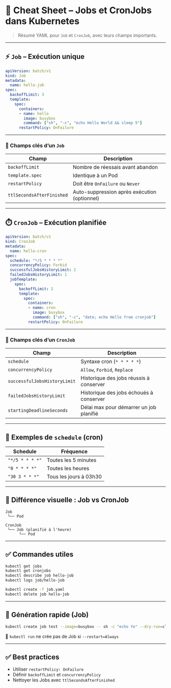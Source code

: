 # 📄 Cheat Sheet – Jobs et CronJobs dans Kubernetes

> Résumé YAML pour `Job` et `CronJob`, avec leurs champs importants.

---

## ⚡ `Job` – Exécution unique

```yaml
apiVersion: batch/v1
kind: Job
metadata:
  name: hello-job
spec:
  backoffLimit: 3
  template:
    spec:
      containers:
      - name: hello
        image: busybox
        command: ["sh", "-c", "echo Hello World && sleep 5"]
      restartPolicy: OnFailure
```

---

### 🔹 Champs clés d’un `Job`

| Champ              | Description                                           |
|--------------------|-------------------------------------------------------|
| `backoffLimit`     | Nombre de réessais avant abandon                      |
| `template.spec`    | Identique à un Pod                                    |
| `restartPolicy`    | Doit être `OnFailure` ou `Never`                      |
| `ttlSecondsAfterFinished` | Auto-suppression après exécution (optionnel) |

---

## ⏱️ `CronJob` – Exécution planifiée

```yaml
apiVersion: batch/v1
kind: CronJob
metadata:
  name: hello-cron
spec:
  schedule: "*/5 * * * *"
  concurrencyPolicy: Forbid
  successfulJobsHistoryLimit: 2
  failedJobsHistoryLimit: 1
  jobTemplate:
    spec:
      backoffLimit: 2
      template:
        spec:
          containers:
          - name: cron
            image: busybox
            command: ["sh", "-c", "date; echo Hello from cronjob"]
          restartPolicy: OnFailure
```

---

### 🔹 Champs clés d’un `CronJob`

| Champ                     | Description                                      |
|---------------------------|--------------------------------------------------|
| `schedule`                | Syntaxe cron (`* * * * *`)                       |
| `concurrencyPolicy`       | `Allow`, `Forbid`, `Replace`                    |
| `successfulJobsHistoryLimit` | Historique des jobs réussis à conserver    |
| `failedJobsHistoryLimit`  | Historique des jobs échoués à conserver         |
| `startingDeadlineSeconds` | Délai max pour démarrer un job planifié         |

---

## 📘 Exemples de `schedule` (cron)

| Schedule            | Fréquence                        |
|---------------------|----------------------------------|
| `"*/5 * * * *"`     | Toutes les 5 minutes             |
| `"0 * * * *"`       | Toutes les heures                |
| `"30 3 * * *"`      | Tous les jours à 03h30           |

---

## 📌 Différence visuelle : Job vs CronJob

```
Job
 └── Pod

CronJob
 └── Job (planifié à l'heure)
      └── Pod
```

---

## ✅ Commandes utiles

```bash
kubectl get jobs
kubectl get cronjobs
kubectl describe job hello-job
kubectl logs job/hello-job
```

```bash
kubectl create -f job.yaml
kubectl delete job hello-job
```

---

## 🧪 Génération rapide (Job)

```bash
kubectl create job test --image=busybox -- sh -c "echo Yo" --dry-run=client -o yaml
```

📌 `kubectl run` ne crée pas de Job si `--restart=Always`

---

## ✅ Best practices

- Utiliser `restartPolicy: OnFailure`
- Définir `backoffLimit` et `concurrencyPolicy`
- Nettoyer les Jobs avec `ttlSecondsAfterFinished`
